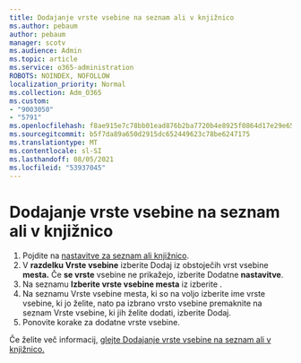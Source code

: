 ```yaml
---
title: Dodajanje vrste vsebine na seznam ali v knjižnico
ms.author: pebaum
author: pebaum
manager: scotv
ms.audience: Admin
ms.topic: article
ms.service: o365-administration
ROBOTS: NOINDEX, NOFOLLOW
localization_priority: Normal
ms.collection: Adm_O365
ms.custom:
- "9003050"
- "5791"
ms.openlocfilehash: f8ae915e7c78bb01ead876b2ba7720b4e8925f0864d17e29e65a3f664a79dda1
ms.sourcegitcommit: b5f7da89a650d2915dc652449623c78be6247175
ms.translationtype: MT
ms.contentlocale: sl-SI
ms.lasthandoff: 08/05/2021
ms.locfileid: "53937045"
---
```

# <a name="add-a-content-type-to-a-list-or-library"></a>Dodajanje vrste vsebine na seznam ali v knjižnico

1. Pojdite na  [nastavitve za seznam ali knjižnico](https://support.microsoft.com/en-us/office/edit-list-settings-in-sharepoint-online-4d35793b-246e-42a3-990c-563a83795b7f).
2. V **razdelku Vrste vsebine** izberite Dodaj iz obstoječih vrst vsebine **mesta.** Če  **se vrste**  vsebine ne prikažejo, izberite Dodatne  **nastavitve**.
3. Na seznamu  **Izberite vrste vsebine mesta**  iz izberite .
4. Na seznamu Vrste vsebine mesta, ki so na voljo izberite ime vrste vsebine, ki jo želite, nato pa izbrano vrsto vsebine premaknite na seznam Vrste vsebine, ki jih želite dodati, izberite Dodaj.
5. Ponovite korake za dodatne vrste vsebine.

Če želite več informacij, [glejte Dodajanje vrste vsebine na seznam ali v knjižnico.](https://support.microsoft.com/en-us/office/add-a-content-type-to-a-list-or-library-917366ae-f7a2-47ad-87a5-9689a1884e60)